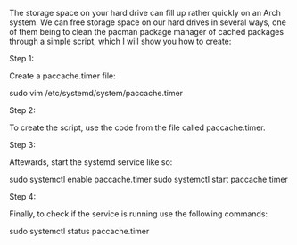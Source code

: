 The storage space on your hard drive can fill up rather quickly on an Arch system.  We can free storage space on our hard drives in several ways, one of them being to clean the pacman package manager of cached packages through a simple script, which I will show you how to create:

Step 1: 

Create a paccache.timer file: 

sudo vim /etc/systemd/system/paccache.timer

Step 2: 

To create the script, use the code from the file called paccache.timer.

Step 3: 

Aftewards, start the systemd service like so:

sudo systemctl enable paccache.timer
sudo systemctl start paccache.timer

Step 4: 

Finally, to check if the service is running use the following commands:

sudo systemctl status paccache.timer

